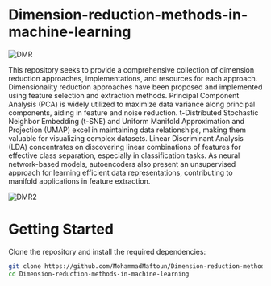 # Dimension-reduction-methods-in-machine-learning

![DMR](https://media.licdn.com/dms/image/D5612AQEHtGYCPv5Lfg/article-cover_image-shrink_720_1280/0/1665646707963?e=2147483647&v=beta&t=l0VOr9I5_4SIZqPKDncnKVPZFCeNQqTNuSHHFLWzMKk)


This repository seeks to provide a comprehensive collection of dimension reduction approaches, implementations, and resources for each approach.
Dimensionality reduction approaches have been proposed and implemented using feature selection and extraction methods. Principal Component Analysis (PCA) is widely utilized to maximize data variance along principal components, aiding in feature and noise reduction. t-Distributed Stochastic Neighbor Embedding (t-SNE) and Uniform Manifold Approximation and Projection (UMAP) excel in maintaining data relationships, making them valuable for visualizing complex datasets. Linear Discriminant Analysis (LDA) concentrates on discovering linear combinations of features for effective class separation, especially in classification tasks. As neural network-based models, autoencoders also present an unsupervised approach for learning efficient data representations, contributing to manifold applications in feature extraction.

![DMR2](https://media.licdn.com/dms/image/v2/C5112AQFNROdza0fjZg/article-cover_image-shrink_600_2000/article-cover_image-shrink_600_2000/0/1565773826636?e=2147483647&v=beta&t=7aqsTzjo56Wny8LfSU1CYPtWaUsH19uHOp-3XumqUTI)

# Getting Started
Clone the repository and install the required dependencies:
```bash
git clone https://github.com/MohammadMaftoun/Dimension-reduction-methods-in-machine-learning.git
cd Dimension-reduction-methods-in-machine-learning
